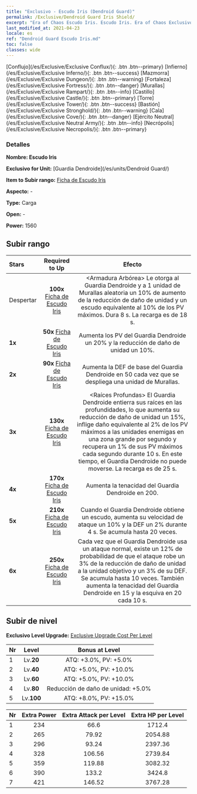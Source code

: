 ```yaml
---
title: "Exclusivo - Escudo Iris (Dendroid Guard)"
permalink: /Exclusive/Dendroid Guard Iris Shield/
excerpt: "Era of Chaos Escudo Iris. Escudo Iris. Era of Chaos Exclusivo Escudo Iris. Guardia Dendroide Exclusivo."
last_modified_at: 2021-04-23
locale: es
ref: "Dendroid Guard Escudo Iris.md"
toc: false
classes: wide
---
```

 [Conflujo](/es/Exclusive/Exclusive Conflux/){: .btn .btn--primary} [Infierno](/es/Exclusive/Exclusive Inferno/){: .btn .btn--success} [Mazmorra](/es/Exclusive/Exclusive Dungeon/){: .btn .btn--warning} [Fortaleza](/es/Exclusive/Exclusive Fortress/){: .btn .btn--danger} [Murallas](/es/Exclusive/Exclusive Rampart/){: .btn .btn--info} [Castillo](/es/Exclusive/Exclusive Castle/){: .btn .btn--primary} [Torre](/es/Exclusive/Exclusive Tower/){: .btn .btn--success} [Bastión](/es/Exclusive/Exclusive Stronghold/){: .btn .btn--warning} [Cala](/es/Exclusive/Exclusive Cove/){: .btn .btn--danger} [Ejército Neutral](/es/Exclusive/Exclusive Neutral Army/){: .btn .btn--info} [Necrópolis](/es/Exclusive/Exclusive Necropolis/){: .btn .btn--primary} 

### Detalles
 **Nombre: Escudo Iris** 

 **Exclusivo for Unit:** [Guardia Dendroide](/es/units/Dendroid Guard/) 

 **Item to Subir rango:** [Ficha de Escudo Iris](/ItemsES/con_913/)

 **Aspecto:** -

 **Type:** Carga

 **Open:** -

 **Power:** 1560

## Subir rango

  |     Stars    |  Required to Up | Efecto |
  |:-------------|:---------------:|:---------------:|
  |  Despertar  | **100x** [Ficha de Escudo Iris](/ItemsES/con_913/) | <Armadura Arbórea> Le otorga al Guardia Dendroide y a 1 unidad de Murallas aleatoria un 10% de aumento de la reducción de daño de unidad y un escudo equivalente al 10% de los PV máximos. Dura 8 s. La recarga es de 18 s. |
  | **1x** <i class="fas fa-star"/> | **50x** [Ficha de Escudo Iris](/ItemsES/con_913/) | Aumenta los PV del Guardia Dendroide un 20% y la reducción de daño de unidad un 10%. |
  | **2x** <i class="fas fa-star"/> | **90x** [Ficha de Escudo Iris](/ItemsES/con_913/) | Aumenta la DEF de base del Guardia Dendroide en 50 cada vez que se despliega una unidad de Murallas. |
  | **3x** <i class="fas fa-star"/> | **130x** [Ficha de Escudo Iris](/ItemsES/con_913/) | <Raíces Profundas> El Guardia Dendroide entierra sus raíces en las profundidades, lo que aumenta su reducción de daño de unidad un 15%, inflige daño equivalente al 2% de los PV máximos a las unidades enemigas en una zona grande por segundo y recupera un 1% de sus PV máximos cada segundo durante 10 s. En este tiempo, el Guardia Dendroide no puede moverse. La recarga es de 25 s. |
  | **4x** <i class="fas fa-star"/> | **170x** [Ficha de Escudo Iris](/ItemsES/con_913/) | Aumenta la tenacidad del Guardia Dendroide en 200. |
  | **5x** <i class="fas fa-star"/> | **210x** [Ficha de Escudo Iris](/ItemsES/con_913/) | Cuando el Guardia Dendroide obtiene un escudo, aumenta su velocidad de ataque un 10% y la DEF un 2% durante 4 s. Se acumula hasta 20 veces. |
  | **6x** <i class="fas fa-star"/> | **250x** [Ficha de Escudo Iris](/ItemsES/con_913/) | Cada vez que el Guardia Dendroide usa un ataque normal, existe un 12% de probabilidad de que el ataque robe un 3% de la reducción de daño de unidad a la unidad objetivo y un 3% de su DEF. Se acumula hasta 10 veces. También aumenta la tenacidad del Guardia Dendroide en 15 y la esquiva en 20 cada 10 s. |


## Subir de nivel
 **Exclusivo Level Upgrade:** [Exclusive Upgrade Cost Per Level](/Exclusive/ExclusiveUpgradeCostPerLevel/)

  |  Nr  |   Level  | Bonus at Level |
  |:-----|:--------:|:--------------:|
  | 1 | Lv.**20** | ATQ: +3.0%, PV: +5.0% |
  | 2 | Lv.**40** | ATQ: +5.0%, PV: +10.0% |
  | 3 | Lv.**60** | ATQ: +5.0%, PV: +10.0% |
  | 4 | Lv.**80** | Reducción de daño de unidad: +5.0% |
  | 5 | Lv.**100** | ATQ: +8.0%, PV: +15.0% |


  |  Nr  |  Extra Power | Extra Attack per Level | Extra HP per Level |
  |:-----|:--------:|:--------:|:--------:|
  | 1 | 234 | 66.6 | 1712.4 |
  | 2 | 265 | 79.92 | 2054.88 |
  | 3 | 296 | 93.24 | 2397.36 |
  | 4 | 328 | 106.56 | 2739.84 |
  | 5 | 359 | 119.88 | 3082.32 |
  | 6 | 390 | 133.2 | 3424.8 |
  | 7 | 421 | 146.52 | 3767.28 |


